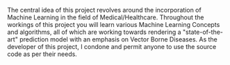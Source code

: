 The central idea of this project revolves around the incorporation of Machine Learning in the field of Medical/Healthcare. Throughout the workings of this project you will learn various Machine Learning Concepts and algorithms, all of which are working towards rendering a "state-of-the-art"  prediction model with an emphasis on Vector Borne Diseases. As the developer of this project, I condone and permit anyone to use the source code as per their needs.
